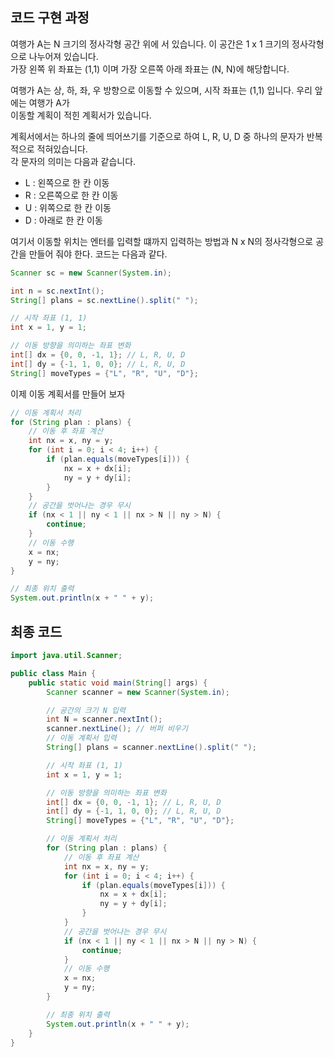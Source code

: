 ## 코드 구현 과정

여행가 A는 N 크기의 정사각형 공간 위에 서 있습니다. 이 공간은 1 x 1 크기의 정사각형으로 나누어져 있습니다.  
가장 왼쪽 위 좌표는 (1,1) 이며 가장 오른쪽 아래 좌표는 (N, N)에 해당합니다.

여행가 A는 상, 하, 좌, 우 방향으로 이동할 수 있으며, 시작 좌표는 (1,1) 입니다. 우리 앞에는 여행가 A가  
이동할 계획이 적힌 계획서가 있습니다.

계획서에서는 하나의 줄에 띄어쓰기를 기준으로 하여 L, R, U, D 중 하나의 문자가 반복적으로 적혀있습니다.  
각 문자의 의미는 다음과 같습니다.

- L : 왼쪽으로 한 칸 이동
- R : 오른쪽으로 한 칸 이동
- U : 위쪽으로 한 칸 이동
- D : 아래로 한 칸 이동

여기서 이동할 위치는 엔터를 입력할 떄까지 입력하는 방법과  N x N의 정사각형으로 공간을 만들어 줘야 한다. 코드는 다음과 같다.
```java
Scanner sc = new Scanner(System.in);

int n = sc.nextInt();
String[] plans = sc.nextLine().split(" ");

// 시작 좌표 (1, 1)
int x = 1, y = 1;

// 이동 방향을 의미하는 좌표 변화
int[] dx = {0, 0, -1, 1}; // L, R, U, D
int[] dy = {-1, 1, 0, 0}; // L, R, U, D
String[] moveTypes = {"L", "R", "U", "D"};
```

이제 이동 계획서를 만들어 보자
```java
// 이동 계획서 처리
for (String plan : plans) {
    // 이동 후 좌표 계산
    int nx = x, ny = y;
    for (int i = 0; i < 4; i++) {
        if (plan.equals(moveTypes[i])) {
            nx = x + dx[i];
            ny = y + dy[i];
        }
    }
    // 공간을 벗어나는 경우 무시
    if (nx < 1 || ny < 1 || nx > N || ny > N) {
        continue;
    }
    // 이동 수행
    x = nx;
    y = ny;
}

// 최종 위치 출력
System.out.println(x + " " + y);
```

## 최종 코드
```java
import java.util.Scanner;

public class Main {
    public static void main(String[] args) {
        Scanner scanner = new Scanner(System.in);

        // 공간의 크기 N 입력
        int N = scanner.nextInt();
        scanner.nextLine(); // 버퍼 비우기
        // 이동 계획서 입력
        String[] plans = scanner.nextLine().split(" ");

        // 시작 좌표 (1, 1)
        int x = 1, y = 1;

        // 이동 방향을 의미하는 좌표 변화
        int[] dx = {0, 0, -1, 1}; // L, R, U, D
        int[] dy = {-1, 1, 0, 0}; // L, R, U, D
        String[] moveTypes = {"L", "R", "U", "D"};

        // 이동 계획서 처리
        for (String plan : plans) {
            // 이동 후 좌표 계산
            int nx = x, ny = y;
            for (int i = 0; i < 4; i++) {
                if (plan.equals(moveTypes[i])) {
                    nx = x + dx[i];
                    ny = y + dy[i];
                }
            }
            // 공간을 벗어나는 경우 무시
            if (nx < 1 || ny < 1 || nx > N || ny > N) {
                continue;
            }
            // 이동 수행
            x = nx;
            y = ny;
        }

        // 최종 위치 출력
        System.out.println(x + " " + y);
    }
}
```